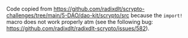 Code copied from https://github.com/radixdlt/scrypto-challenges/tree/main/5-DAO/dao-kit/scrypto/src because the
`import!` macro does not work properly atm (see the following bug:
https://github.com/radixdlt/radixdlt-scrypto/issues/582).